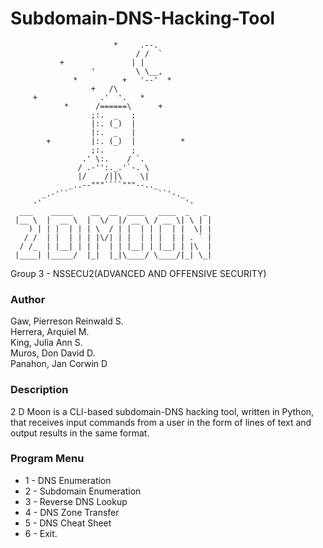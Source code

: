# Subdomain-DNS-Hacking-Tool

                           *     .--.
                                / /  `
               +               | |
                      '         \ \__,
                  *          +   '--'  *
                      +   /\
         +              .'  '.   *
                *      /======\      +
                      ;:.  _   ;
                      |:. (_)  |
                      |:.  _   |
            +         |:. (_)  |          *
                      ;:.      ;
                    .' \:.    / `.
                   / .-'':._.'`-. \
                   |/    /||\    \|
                 _..--"""````"""--.._
           _.-'``                    ``'-._
         -'                                '-
      ___    _____    __  __  ____   ____  _   _     
     |__ \  |  __ \  |  \/  |/ __ \ / __ \| \ | |  
        ) | | |  | | | \  / | |  | | |  | |  \| |  
       / /  | |  | | | |\/| | |  | | |  | | . ` |  
      / /_  | |__| | | |  | | |__| | |__| | |\  |  
     |____| |_____/  |_|  |_|\____/ \____/|_| \_|    
                                             
                                             

Group 3 - NSSECU2(ADVANCED AND OFFENSIVE SECURITY)  

### Author          
Gaw, Pierreson Reinwald S.                           
Herrera, Arquiel M.             
King, Julia Ann S.        
Muros, Don David D.          
Panahon, Jan Corwin D

### Description
2 D Moon is a CLI-based subdomain-DNS hacking tool,
written in Python, that receives input
commands from a user in the form of
lines of text and output results in the
same format.

### Program Menu
  
* 1 - DNS Enumeration  
* 2 - Subdomain Enumeration  
* 3 - Reverse DNS Lookup  
* 4 - DNS Zone Transfer  
* 5 - DNS Cheat Sheet  
* 6 - Exit.





